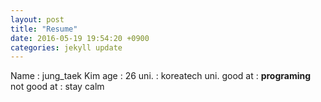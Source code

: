 ```yaml
---
layout: post
title: "Resume"
date: 2016-05-19 19:54:20 +0900
categories: jekyll update
---
```

Name : jung_taek Kim
age : 26
uni. : koreatech uni.
good at : **programing**
not good at : stay calm
